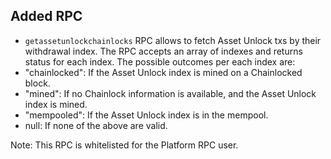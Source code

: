 Added RPC
--------

- `getassetunlockchainlocks` RPC allows to fetch Asset Unlock txs by their withdrawal index. The RPC accepts an array of indexes and returns status for each index.
The possible outcomes per each index are:
- "chainlocked": If the Asset Unlock index is mined on a Chainlocked block.
- "mined": If no Chainlock information is available, and the Asset Unlock index is mined.
- "mempooled": If the Asset Unlock index is in the mempool.
- null: If none of the above are valid.

Note: This RPC is whitelisted for the Platform RPC user.
